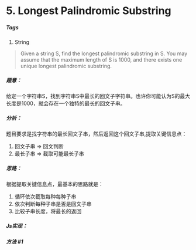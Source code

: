 # 5. Longest Palindromic Substring 
##### Tags
1. String

>Given a string S, find the longest palindromic substring in S. You may assume that the maximum length of S is 1000, and there exists one unique longest palindromic substring.

##### 题意：
给定一个字符串S，找到字符串S中最长的回文子字符串。也许你可能认为S的最大长度是1000，就会存在一个独特的最长的回文子串。

##### 分析：
题目要求是找字符串的最长回文子串，然后返回这个回文子串,提取关键信息点：
1. 回文子串 => 回文判断
2. 最长子串 => 截取可能最长子串

##### 思路：
根据提取关键信息点，最基本的思路就是：
1. 循环依次截取每种每种子串
2. 依次判断每种子串是否是回文子串
3. 比较子串长度，将最长的返回

##### Js实现：

##### 方法 #1



